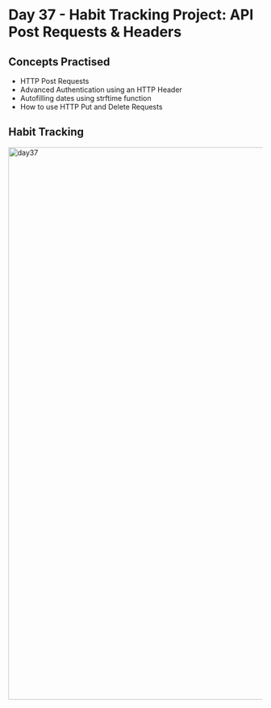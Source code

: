 # Day 37 - Habit Tracking Project: API Post Requests & Headers
## Concepts Practised
- HTTP Post Requests
- Advanced Authentication using an HTTP Header
- Autofilling dates using strftime function
- How to use HTTP Put and Delete Requests
## Habit Tracking
<img width="1096" alt="day37" src="https://github.com/v-vlasenko/100-days-of-code-python/assets/22979648/c31ee5f2-105d-47be-92b7-dc6d9a4cfec2">
